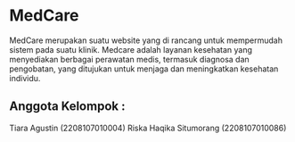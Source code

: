 # MedCare
MedCare merupakan suatu website yang di rancang untuk mempermudah sistem pada suatu klinik. Medcare adalah layanan kesehatan yang menyediakan berbagai perawatan medis, termasuk diagnosa dan pengobatan, yang ditujukan untuk menjaga dan meningkatkan kesehatan individu.

## Anggota Kelompok :
Tiara Agustin (2208107010004)
Riska Haqika Situmorang (2208107010086)
